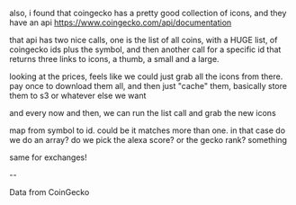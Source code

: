 also, i found that coingecko has a pretty good collection of icons, and they have an api https://www.coingecko.com/api/documentation

that api has two nice calls, one is the list of all coins, with a HUGE list, of coingecko ids plus the symbol, and then another call for a specific id that returns three links to icons, a thumb, a small and a large.

looking at the prices, feels like we could just grab all the icons from there. pay once to download them all, and then just "cache" them, basically store them to s3 or whatever else we want

and every now and then, we can run the list call and grab the new icons

map from symbol to id. could be it matches more than one. in that case do we do an array? do we pick the alexa score? or the gecko rank? something

same for exchanges!


--

Data from CoinGecko
